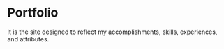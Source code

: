 # Portfolio
It is the site designed to reflect my accomplishments, skills, experiences, and attributes.
